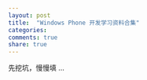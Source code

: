 ```yaml
---
layout: post
title:  "Windows Phone 开发学习资料合集"
categories:
comments: true
share: true
---
```


先挖坑，慢慢填 ...
